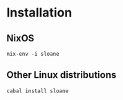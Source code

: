 # Installation

## NixOS

```
nix-env -i sloane
```

## Other Linux distributions

```
cabal install sloane
```
